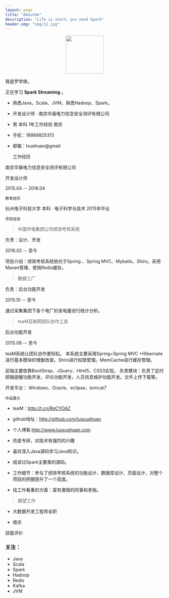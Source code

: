 ```yaml
---
layout: page
title: "Aboutme"
description: "Life is short，you need Spark"
header-img: "img/11.jpg"
---
```



<center>
    <p><img src="http://img.blog.csdn.net/20160422150216341" width="120" align="center"></p>
</center>

我是罗学焕。

正在学习 **Spark Streaming** 。

- 熟悉Java，Scala、JVM，熟悉Hadoop、Spark。

- 开发设计师 · 南京华盾电力信息安全测评有限公司

- 男   本科  1年工作经验   南京

- 手机：18868825313   

- 邮箱：lxuehuan@gmail

	工作经历

南京华盾电力信息安全测评有限公司

开发设计师

2015.04 -- 2016.04

	教育经历

杭州电子科技大学
本科 · 电子科学与技术
2015年毕业

	项目经验

>中国华电集团公司绩效考核系统

负责：设计、开发

2016.02 -- 至今

项目介绍：绩效考核系统依托于Spring 、Spring MVC、Mybatis、Shiro。采用Maven管理、使用Redis缓存。

>数据工厂


负责：后台功能开发

2015.10 -- 至今

通过采集集团下各个电厂的发电量进行统计分析。

>teaM互联网团队协作工具

后台功能开发

2015.08 -- 至今

teaM系统让团队协作更轻松。
本系统主要采用Spring+Spring MVC +Hibernate进行基本模块的增删改查。Shiro进行权限管理。MemCache进行缓存管理。

前端主要依靠BootStrap、JQuery、Html5、CSS3实现。
负责模块：负责了定时邮箱提醒功能开发，评论功能开发，人员信息维护功能开发。文件上传下载等。

开发平台： Windows、Oracle、eclipse、tomcat7


	作品展示

- teaM：http://t.cn/RqCYOAZ
 
- github地址：http://github.com/luoxuehuan
 
- 个人博客:http://www.luoxuehuan.com


- 热爱专研，对技术有强烈的兴趣
- 喜欢深入Java源码学习Java知识。

- 阅读过Spark主要类的源码。

- 工作细节：参与了绩效考核系统的功能设计、数据库设计、页面设计，对整个项目的把握提升了一个高度。

- 找工作看重的方面：富有激情的同事和老板。

>期望工作

- 大数据开发工程师全职

- 南京


技能评价

### 关注：

- Java
- Scala
- Spark
- Hadoop
- Redis
- Kafka
- JVM









